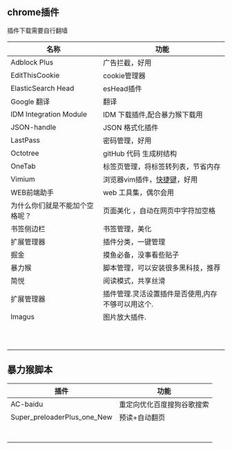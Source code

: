 ## chrome插件

插件下载需要自行翻墙

| 名称                           | 功能                                                         |
| ------------------------------ | ------------------------------------------------------------ |
| Adblock Plus                   | 广告拦截，好用                                               |
| EditThisCookie                 | cookie管理器                                                 |
| ElasticSearch Head             | esHead插件                                                   |
| Google 翻译                    | 翻译                                                         |
| IDM Integration Module         | IDM 下载插件,配合暴力猴下载用                                |
| JSON-handle                    | JSON 格式化插件                                              |
| LastPass                       | 密码管理，好用                                               |
| Octotree                       | gitHub 代码 生成树结构                                       |
| OneTab                         | 标签页管理，将标签转列表，节省内存                           |
| Vimium                         | 浏览器vim插件，[快捷键](https://github.com/a827871781/Java-notes/blob/master/chrome/vimium%E5%BF%AB%E6%8D%B7%E9%94%AE.md)，好用 |
| WEB前端助手                    | web 工具集，偶尔会用                                         |
| 为什么你们就是不能加个空格呢？ | 页面美化 ，自动在网页中字符加空格                            |
| 书签侧边栏                     | 书签管理，美化                                               |
| 扩展管理器                     | 插件分类，一键管理                                           |
| 掘金                           | 摸鱼必备，没事看些贴子                                       |
| 暴力猴                         | 脚本管理，可以安装很多黑科技，推荐                           |
| 简悦                           | 阅读模式，共享丝滑                                           |
| 扩展管理器                     | 插件管理.灵活设置插件是否使用,内存不够可以用这个.            |
| Imagus                         | 图片放大插件.                                                |
|                                |                                                              |
|                                |                                                              |
|                                |                                                              |
|                                |                                                              |
|                                |                                                              |
|                                |                                                              |
|                                |                                                              |
|                                |                                                              |
|                                |                                                              |
|                                |                                                              |

## 暴力猴脚本

| 插件                        | 功能                       |
| --------------------------- | -------------------------- |
| AC-baidu                    | 重定向优化百度搜狗谷歌搜索 |
| Super_preloaderPlus_one_New | 预读+自动翻页              |
|                             |                            |
|                             |                            |
|                             |                            |
|                             |                            |
|                             |                            |
|                             |                            |
|                             |                            |

 